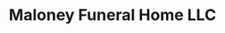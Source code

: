 ---
title: "Maloney Funeral Home LLC"
url: /sarasota/maloney-funeral-home-llc/
shop: funeral directors
---